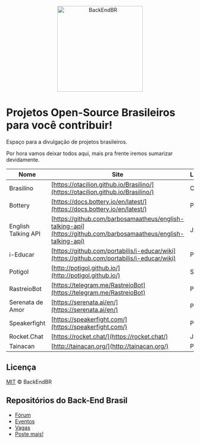 <p align="center">
  <img src="https://avatars3.githubusercontent.com/u/30732658?v=4&s=200.jpg" alt="BackEndBR" width="230" />
</p>

# Projetos Open-Source Brasileiros para você contribuir!

Espaço para a divulgação de projetos brasileiros.

Por hora vamos deixar todos aqui, mais pra frente iremos sumarizar devidamente.

| Nome | Site | Linguagem | Outros links |
| --- | --- | --- | --- |
| Brasilino | [https://otacilion.github.io/Brasilino/](https://otacilion.github.io/Brasilino/) | C++ |
| Bottery | [https://docs.bottery.io/en/latest/](https://docs.bottery.io/en/latest/) | Python | 
| English Talking API| [https://github.com/barbosamaatheus/english-talking-api](https://github.com/barbosamaatheus/english-talking-api) | Javascript | [https://discord.gg/XTrKQ8w](https://discord.gg/XTrKQ8w) 
| i-Educar | [https://github.com/portabilis/i-educar/wiki](https://github.com/portabilis/i-educar/wiki) | PHP |
| Potigol | [http://potigol.github.io/](http://potigol.github.io/) | Scala |
| RastreioBot | [https://telegram.me/RastreioBot](https://telegram.me/RastreioBot) | Python | [https://github.com/GabrielRF/RastreioBot](https://github.com/GabrielRF/RastreioBot)
| Serenata de Amor | [https://serenata.ai/en/](https://serenata.ai/en/) | Python |
| Speakerfight | [https://speakerfight.com/](https://speakerfight.com/) | Python | [https://github.com/luanfonceca/speakerfight](https://github.com/luanfonceca/speakerfight)
| Rocket.Chat | [https://rocket.chat/](https://rocket.chat/) | Javascript | 
| Tainacan | [http://tainacan.org/](http://tainacan.org/) | PHP | 

## Licença

[MIT](/LICENSE) &copy; BackEndBR

## Repositórios do Back-End Brasil

- [Fórum](https://github.com/backend-br/forum)
- [Eventos](https://github.com/backend-br/eventos)
- [Vagas](https://github.com/backend-br/vagas)
- [Poste mais!](https://github.com/backend-br/poste-mais)
